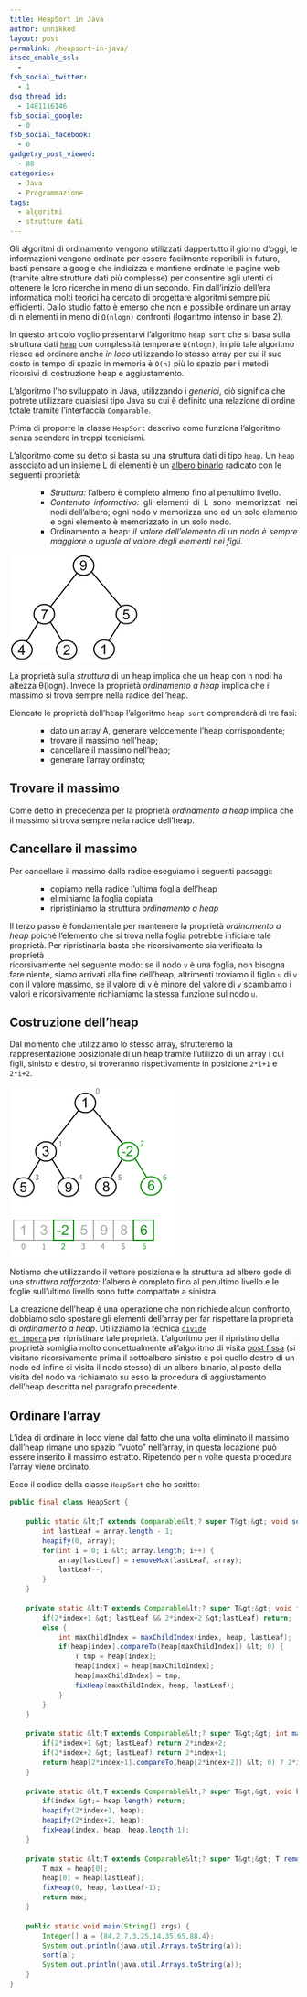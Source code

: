 ```yaml
---
title: HeapSort in Java
author: unnikked
layout: post
permalink: /heapsort-in-java/
itsec_enable_ssl:
  - 
fsb_social_twitter:
  - 1
dsq_thread_id:
  - 1481116146
fsb_social_google:
  - 0
fsb_social_facebook:
  - 0
gadgetry_post_viewed:
  - 88
categories:
  - Java
  - Programmazione
tags:
  - algoritmi
  - strutture dati
---
```


Gli algoritmi di ordinamento vengono utilizzati dappertutto il giorno d&#8217;oggi, le informazioni vengono ordinate per essere facilmente reperibili in futuro, basti pensare a google che indicizza e mantiene ordinate le pagine web (tramite altre strutture dati più complesse) per consentire agli utenti di ottenere le loro ricerche in meno di un secondo. Fin dall&#8217;inizio dell&#8217;era informatica molti teorici ha cercato di progettare algoritmi sempre più efficienti. Dallo studio fatto è emerso che non è possibile ordinare un array di n elementi in meno di `Ω(nlogn)` confronti (logaritmo intenso in base 2).

In questo articolo voglio presentarvi l&#8217;algoritmo `heap sort` che si basa sulla struttura dati <a title="Heap Binario" href="http://it.wikipedia.org/wiki/Heap_binario" target="_blank"><code>heap</code></a> con complessità temporale `Ω(nlogn)`, in più tale algoritmo riesce ad ordinare anche *in loco* utilizzando lo stesso array per cui il suo costo in tempo di spazio in memoria è `O(n)` più lo spazio per i metodi ricorsivi di costruzione heap e aggiustamento.

L&#8217;algoritmo l&#8217;ho sviluppato in Java, utilizzando i *generici*, ciò significa che potrete utilizzare qualsiasi tipo Java su cui è definito una relazione di ordine totale tramite l&#8217;interfaccia `Comparable`.

Prima di proporre la classe `HeapSort` descrivo come funziona l&#8217;algoritmo senza scendere in troppi tecnicismi.

L&#8217;algoritmo come su detto si basta su una struttura dati di tipo `heap`. Un `heap` associato ad un insieme L di elementi è un <a title="Albero Binario" href="http://it.wikipedia.org/wiki/Albero_binario" target="_blank">albero binario</a> radicato con le seguenti proprietà:

<ul style="text-align: justify;">
  <ul style="text-align: justify;">
    <ul>
      <li>
        <em>Struttura:</em> l&#8217;albero è completo almeno fino al penultimo livello.
      </li>
      <li>
        <em>Contenuto informativo:</em> gli elementi di L sono memorizzati nei nodi dell&#8217;albero; ogni nodo v memorizza uno ed un solo elemento e ogni elemento è memorizzato in un solo nodo.<em></em>
      </li>
      <li>
        <em></em>Ordinamento a heap:<em> il valore dell&#8217;elemento di un nodo è sempre maggiore o uguale al valore degli elementi nei figli.</em>
      </li>
    </ul>
  </ul>
</ul>

<img class="aligncenter size-full wp-image-1151" alt="max-heap" src="/wp-content/uploads/2013/07/max-heap.png" width="265" height="188" />

La proprietà sulla *struttura* di un heap implica che un heap con n nodi ha altezza θ(logn). Invece la proprietà *ordinamento a heap* implica che il massimo si trova sempre nella radice dell&#8217;heap.

Elencate le proprietà dell&#8217;heap l&#8217;algoritmo `heap sort` comprenderà di tre fasi:

<ul style="text-align: justify;">
  <ul style="text-align: justify;">
    <ul style="text-align: justify;">
      <li>
        dato un array A, generare velocemente l&#8217;heap corrispondente;
      </li>
      <li>
        trovare il massimo nell&#8217;heap;
      </li>
      <li>
        cancellare il massimo nell&#8217;heap;
      </li>
      <li>
        generare l&#8217;array ordinato;
      </li>
    </ul>
  </ul>
</ul>

## Trovare il massimo

Come detto in precedenza per la proprietà *ordinamento a heap* implica che il massimo si trova sempre nella radice dell&#8217;heap.

## Cancellare il massimo

Per cancellare il massimo dalla radice eseguiamo i seguenti passaggi:

<ul style="text-align: justify;">
  <ul style="text-align: justify;">
    <ul style="text-align: justify;">
      <li>
        copiamo nella radice l&#8217;ultima foglia dell&#8217;heap
      </li>
      <li>
        eliminiamo la foglia copiata
      </li>
      <li>
        ripristiniamo la struttura <em>ordinamento a heap</em>
      </li>
    </ul>
  </ul>
</ul>

Il terzo passo è fondamentale per mantenere la proprietà *ordinamento a heap* poiché l&#8217;elemento che si trova nella foglia potrebbe inficiare tale proprietà. Per ripristinarla basta che ricorsivamente sia verificata la proprietà  
ricorsivamente nel seguente modo: se il nodo `v` è una foglia, non bisogna fare niente, siamo arrivati alla fine dell&#8217;heap; altrimenti troviamo il figlio `u` di `v` con il valore massimo, se il valore di `v` è minore del valore di `v` scambiamo i valori e ricorsivamente richiamiamo la stessa funzione sul nodo `u`.

<h2 style="text-align: justify;">
  Costruzione dell&#8217;heap
</h2>

Dal momento che utilizziamo lo stesso array, sfrutteremo la rappresentazione posizionale di un heap tramite l&#8217;utilizzo di un array i cui figli, sinisto e destro, si troveranno rispettivamente in posizione `2*i+1` e `2*i+2`.

<img class="aligncenter size-full wp-image-1159" alt="binary-heap-insertion-3" src="/wp-content/uploads/2013/07/binary-heap-insertion-3.png" width="300" height="300" />

Notiamo che utilizzando il vettore posizionale la struttura ad albero gode di una *struttura rafforzata*: l&#8217;albero è completo fino al penultimo livello e le foglie sull&#8217;ultimo livello sono tutte compattate a sinistra.

La creazione dell&#8217;heap è una operazione che non richiede alcun confronto, dobbiamo solo spostare gli elementi dell&#8217;array per far rispettare la proprietà di *ordinamento a heap*. Utilizziamo la tecnica <a title="Divide et Impera" href="http://it.wikipedia.org/wiki/Divide_et_impera" target="_blank"><code>divide et impera</code></a> per ripristinare tale proprietà. L&#8217;algoritmo per il ripristino della proprietà somiglia molto concettualmente all&#8217;algoritmo di visita <a title="Visita Post Order" href="http://it.wikipedia.org/wiki/Visita_post-order" target="_blank">post fissa</a> (si visitano ricorsivamente prima il sottoalbero sinistro e poi quello destro di un nodo ed infine si visita il nodo stesso) di un albero binario, al posto della visita del nodo va richiamato su esso la procedura di aggiustamento dell&#8217;heap descritta nel paragrafo precedente.

<h2 style="text-align: justify;">
  Ordinare l&#8217;array
</h2>

L&#8217;idea di ordinare in loco viene dal fatto che una volta eliminato il massimo dall&#8217;heap rimane uno spazio &#8220;vuoto&#8221; nell&#8217;array, in questa locazione può essere inserito il massimo estratto. Ripetendo per `n` volte questa procedura l&#8217;array viene ordinato.

Ecco il codice della classe `HeapSort` che ho scritto:

```java
public final class HeapSort {

	public static &lt;T extends Comparable&lt;? super T&gt;&gt; void sort(T[] array) {
		int lastLeaf = array.length - 1;
		heapify(0, array);
		for(int i = 0; i &lt; array.length; i++) {
			array[lastLeaf] = removeMax(lastLeaf, array);
			lastLeaf--;
		}
	}

	private static &lt;T extends Comparable&lt;? super T&gt;&gt; void fixHeap(int index, T[] heap, int lastLeaf) {
		if(2*index+1 &gt; lastLeaf && 2*index+2 &gt;lastLeaf) return;
		else {
			int maxChildIndex = maxChildIndex(index, heap, lastLeaf);
			if(heap[index].compareTo(heap[maxChildIndex]) &lt; 0) {
				T tmp = heap[index];
				heap[index] = heap[maxChildIndex];
				heap[maxChildIndex] = tmp;
				fixHeap(maxChildIndex, heap, lastLeaf);
			}
		}
	}

	private static &lt;T extends Comparable&lt;? super T&gt;&gt; int maxChildIndex(int index, T[] heap, int lastLeaf) {
		if(2*index+1 &gt; lastLeaf) return 2*index+2;
		if(2*index+2 &gt; lastLeaf) return 2*index+1;
		return(heap[2*index+1].compareTo(heap[2*index+2]) &lt; 0) ? 2*index+2 : 2*index+1;
	}

	private static &lt;T extends Comparable&lt;? super T&gt;&gt; void heapify(int index, T[]heap) {
		if(index &gt;= heap.length) return;
		heapify(2*index+1, heap);
		heapify(2*index+2, heap);
		fixHeap(index, heap, heap.length-1);
	}

	private static &lt;T extends Comparable&lt;? super T&gt;&gt; T removeMax(int lastLeaf, T[]heap) {
		T max = heap[0];
		heap[0] = heap[lastLeaf];
		fixHeap(0, heap, lastLeaf-1);
		return max;
	}

	public static void main(String[] args) {
		Integer[] a = {84,2,7,3,25,14,35,65,88,4};
		System.out.println(java.util.Arrays.toString(a));
		sort(a);
		System.out.println(java.util.Arrays.toString(a));
	}
}
```